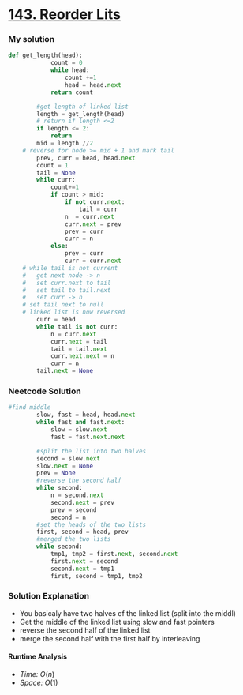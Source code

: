 # [143. Reorder Lits](https://leetcode.com/problems/reorder-list/)
### My solution 

```python
def get_length(head):
            count = 0 
            while head: 
                count +=1
                head = head.next
            return count

        #get length of linked list
        length = get_length(head) 
        # return if length <=2 
        if length <= 2:
            return 
        mid = length //2
    # reverse for node >= mid + 1 and mark tail
        prev, curr = head, head.next
        count = 1
        tail = None
        while curr:
            count+=1
            if count > mid:
                if not curr.next:
                    tail = curr
                n  = curr.next
                curr.next = prev 
                prev = curr
                curr = n
            else:
                prev = curr
                curr = curr.next
    # while tail is not current 
    #   get next node -> n
    #   set curr.next to tail
    #   set tail to tail.next 
    #   set curr -> n 
    # set tail next to null 
    # linked list is now reversed
        curr = head 
        while tail is not curr:
            n = curr.next
            curr.next = tail
            tail = tail.next
            curr.next.next = n
            curr = n
        tail.next = None
```

### Neetcode Solution
```python
#find middle
        slow, fast = head, head.next 
        while fast and fast.next:
            slow = slow.next
            fast = fast.next.next

        #split the list into two halves
        second = slow.next 
        slow.next = None
        prev = None
        #reverse the second half
        while second:
            n = second.next
            second.next = prev
            prev = second
            second = n 
        #set the heads of the two lists
        first, second = head, prev
        #merged the two lists 
        while second:
            tmp1, tmp2 = first.next, second.next
            first.next = second
            second.next = tmp1
            first, second = tmp1, tmp2
```

### Solution Explanation 
- You basicaly have two halves of the linked list (split into the middl)
- Get the middle of the linked list using slow and fast pointers
- reverse the second half of the linked list
- merge the second half with the first half by interleaving

#### Runtime Analysis  
- *Time:* $O(n)$
- *Space:* $O(1)$